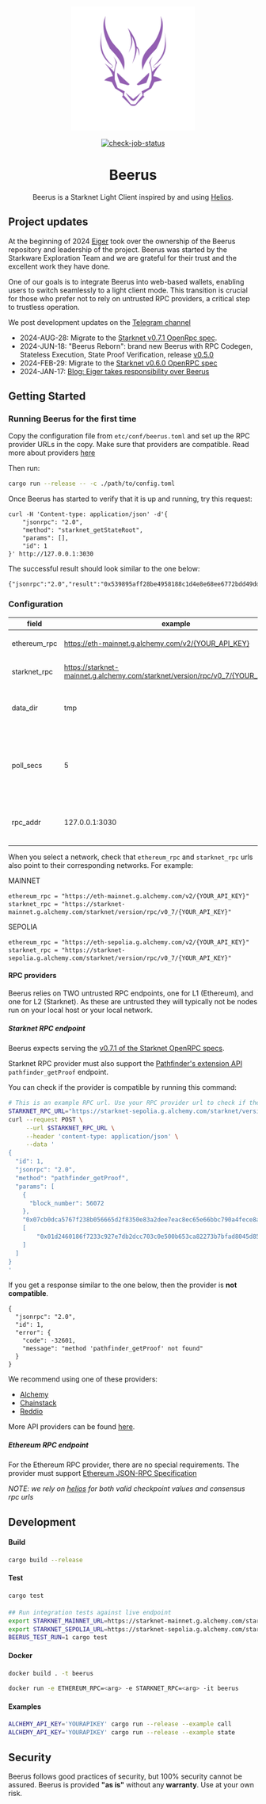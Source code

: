 <div align="center">
  <img src="etc/beerus.png" height="250" />
  <div align="center">

  [![check-job-status](https://github.com/eigerco/beerus/actions/workflows/check.yml/badge.svg)](https://github.com/eigerco/beerus/actions/workflows/check.yml)

  </div>
  <h1>Beerus</h1>

  Beerus is a Starknet Light Client inspired by and using
  [Helios](https://github.com/a16z/helios/).
</div>

## Project updates

At the beginning of 2024 [Eiger](https://www.eiger.co/) took over the ownership of the Beerus repository and leadership of the project. Beerus was started by the Starkware Exploration Team and we are grateful for their trust and the excellent work they have done.

One of our goals is to integrate Beerus into web-based wallets, enabling users to switch seamlessly to a light client mode. This transition is crucial for those who prefer not to rely on untrusted RPC providers, a critical step to trustless operation.

We post development updates on the [Telegram channel](https://t.me/BeerusStarknet)

* 2024-AUG-28: Migrate to the [Starknet v0.7.1 OpenRpc spec](https://github.com/starkware-libs/starknet-specs/tree/v0.7.1).
* 2024-JUN-18: "Beerus Reborn": brand new Beerus with RPC Codegen, Stateless Execution, State Proof Verification, release [v0.5.0](https://github.com/eigerco/beerus/releases/tag/v0.5.0)
* 2024-FEB-29: Migrate to the [Starknet v0.6.0 OpenRPC spec](https://github.com/starkware-libs/starknet-specs/tree/v0.6.0)
* 2024-JAN-17: [Blog: Eiger takes responsibility over Beerus](https://www.eiger.co/blog/eiger-taking-over-ownership-for-beerus-working-on-starknet-light-clients)

## Getting Started

### Running Beerus for the first time

Copy the configuration file from `etc/conf/beerus.toml` and set up the RPC provider URLs in the copy.
Make sure that providers are compatible. Read more about providers [here](#rpc-providers)

Then run:
```bash
cargo run --release -- -c ./path/to/config.toml
```

Once Beerus has started to verify that it is up and running, try this request:
```
curl -H 'Content-type: application/json' -d'{
    "jsonrpc": "2.0",
    "method": "starknet_getStateRoot",
    "params": [],
    "id": 1
}' http://127.0.0.1:3030
```

The successful result should look similar to the one below:
```
{"jsonrpc":"2.0","result":"0x539895aff28be4958188c1d4e8e68ee6772bdd49dd9362a4fbb189e61c54ff1","id":1}
```

### Configuration

| field   | example | description |
| ----------- | ----------- | ----------- |
| ethereum_rpc | https://eth-mainnet.g.alchemy.com/v2/{YOUR_API_KEY}| untrusted L1 node provider url |
| starknet_rpc | https://starknet-mainnet.g.alchemy.com/starknet/version/rpc/v0_7/{YOUR_API_KEY}| untrusted L2 node provider url |
| data_dir | tmp | `OPTIONAL` location to store both L1 and L2 data |
| poll_secs | 5 | `OPTIONAL` seconds to wait for querying sn state, min = 1 and max = 3600 |
| rpc_addr | 127.0.0.1:3030 | `OPTIONAL` local address to listen for rpc reqs |

When you select a network, check that `ethereum_rpc` and `starknet_rpc` urls also point to their corresponding networks. For example:

MAINNET
```
ethereum_rpc = "https://eth-mainnet.g.alchemy.com/v2/{YOUR_API_KEY}"
starknet_rpc = "https://starknet-mainnet.g.alchemy.com/starknet/version/rpc/v0_7/{YOUR_API_KEY}"
```
SEPOLIA
```
ethereum_rpc = "https://eth-sepolia.g.alchemy.com/v2/{YOUR_API_KEY}"
starknet_rpc = "https://starknet-sepolia.g.alchemy.com/starknet/version/rpc/v0_7/{YOUR_API_KEY}"
```

#### RPC providers
Beerus relies on TWO untrusted RPC endpoints, one for L1 (Ethereum), and one for L2 (Starknet).
As these are untrusted they will typically not be nodes run on your local host or your local network.

##### Starknet RPC endpoint
Beerus expects serving the [v0.7.1 of the Starknet OpenRPC specs](https://github.com/starkware-libs/starknet-specs/tree/v0.7.1).

Starknet RPC provider must also support the [Pathfinder's extension API](https://github.com/eqlabs/pathfinder#pathfinder-extension-api) `pathfinder_getProof` endpoint. 

You can check if the provider is compatible by running this command:
```bash
# This is an example RPC url. Use your RPC provider url to check if the node is compatible.
STARKNET_RPC_URL="https://starknet-sepolia.g.alchemy.com/starknet/version/rpc/v0_7/{YOUR_API_KEY}"
curl --request POST \
     --url $STARKNET_RPC_URL \
     --header 'content-type: application/json' \
     --data '
{
  "id": 1,
  "jsonrpc": "2.0",
  "method": "pathfinder_getProof",
  "params": [
    {
      "block_number": 56072
    },
    "0x07cb0dca5767f238b056665d2f8350e83a2dee7eac8ec65e66bbc790a4fece8a",
    [
        "0x01d2460186f7233c927e7db2dcc703c0e500b653ca82273b7bfad8045d85a470"
    ]
  ]
}
'
```

If you get a response similar to the one below, then the provider is **not compatible**.
```
{
  "jsonrpc": "2.0",
  "id": 1,
  "error": {
    "code": -32601,
    "message": "method 'pathfinder_getProof' not found"
  }
}
```

We recommend using one of these providers:
- [Alchemy](https://docs.alchemy.com/reference/starknet-api-faq#what-versions-of-starknet-api-are-supported)
- [Chainstack](https://docs.chainstack.com/docs/starknet-tooling)
- [Reddio](https://docs.reddio.com/guide/node/starknet.html#grab-starknet-sepolia-endpoint)


More API providers can be found [here](https://docs.starknet.io/documentation/tools/api-services/).

##### Ethereum RPC endpoint
For the Ethereum RPC provider, there are no special requirements. The provider must support [Ethereum JSON-RPC Specification](https://ethereum.github.io/execution-apis/api-documentation/)

*NOTE: we rely on [helios](https://github.com/a16z/helios) for both valid checkpoint values and consensus rpc urls*

## Development

#### Build

```bash
cargo build --release
```

#### Test

```bash
cargo test

## Run integration tests against live endpoint
export STARKNET_MAINNET_URL=https://starknet-mainnet.g.alchemy.com/starknet/version/rpc/v0_7/${ALCHEMY_API_KEY}
export STARKNET_SEPOLIA_URL=https://starknet-sepolia.g.alchemy.com/starknet/version/rpc/v0_7/${ALCHEMY_API_KEY}
BEERUS_TEST_RUN=1 cargo test
```

#### Docker

```bash
docker build . -t beerus
```

```bash
docker run -e ETHEREUM_RPC=<arg> -e STARKNET_RPC=<arg> -it beerus
```

#### Examples

```bash
ALCHEMY_API_KEY='YOURAPIKEY' cargo run --release --example call
ALCHEMY_API_KEY='YOURAPIKEY' cargo run --release --example state
```

## Security

Beerus follows good practices of security, but 100% security cannot be assured.
Beerus is provided **"as is"** without any **warranty**. Use at your own risk.
